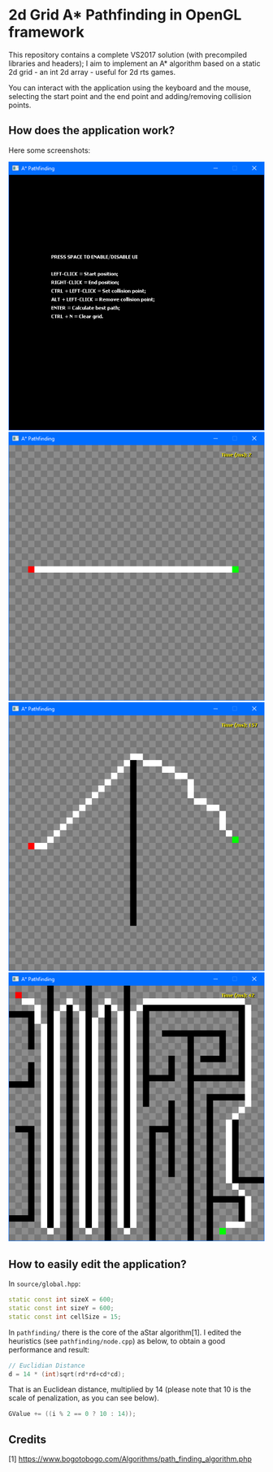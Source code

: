 # 2d Grid A* Pathfinding in OpenGL framework

This repository contains a complete VS2017 solution (with precompiled libraries and headers); I aim to implement an A* algorithm based on a static 2d grid - an int 2d array - useful for 2d rts games.

You can interact with the application using the keyboard and the mouse, selecting the start point and the end point and adding/removing collision points. 

## How does the application work?

Here some screenshots:

![i1](/imgs/image0.png)
![i2](/imgs/image1.png)
![i3](/imgs/image2.png)
![i4](/imgs/image3.png)

## How to easily edit the application?

In `source/global.hpp`:

```cpp
static const int sizeX = 600;
static const int sizeY = 600;
static const int cellSize = 15;
```

In `pathfinding/` there is the core of the aStar algorithm[1]. I edited the heuristics (see `pathfinding/node.cpp`) as below, to obtain a good performance and result:
```cpp
// Euclidian Distance
d = 14 * (int)sqrt(rd*rd+cd*cd);
```
That is an Euclidean distance, multiplied by 14 (please note that 10 is the scale of penalization, as you can see below).
```cpp
GValue += ((i % 2 == 0 ? 10 : 14));
```
## Credits 

[1] https://www.bogotobogo.com/Algorithms/path_finding_algorithm.php
